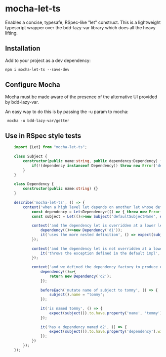 mocha-let-ts
============

Enables a concise, typesafe, RSpec-like "let" construct. This
is a lightweight typescript wrapper over the bdd-lazy-var library
which does all the heavy lifting.

## Installation

Add to your project as a dev dependency:

    npm i mocha-let-ts --save-dev
    
## Configure Mocha

Mocha must be made aware of the presence of the alternative
UI provided by bdd-lazy-var.

An easy way to do this is by passing the -u param to mocha:

     mocha -u bdd-lazy-var/getter
      
## Use in RSpec style tests

```typescript
    import {Let} from "mocha-let-ts";
    
    class Subject {
        constructor(public name:string, public dependency:Dependency) {
            if(!(dependency instanceof Dependency)) throw new Error('dependency not instance of Dependency');
        }
    }
    
    class Dependency {
        constructor(public name:string) {}
    }
    
    describe('mocha-let-ts', () => {
        context('when a high level let depends on another let whose default impl is to throw an exception', () => {
            const dependency = Let<Dependency>(() => { throw new Error('Base let definition was called')});
            const subject = Let(()=>new Subject('defaultSubjectName', dependency()));
    
            context('and the dependency let is overridden at a lower level', () => {
                dependency(()=>new Dependency('d1'));
                it('uses the more nested definition', () => expect(subject()).to.be.a.instanceof(Subject));
            });
    
            context('and the dependency let is not overridden at a lower level', () => {
                it('throws the exception defined in the default impl', () => expect(subject).to.throw('Base let definition was called'));
            });
    
            context('and we defined the dependency factory to produce dependency named d2', () => {
                dependency(()=>{
                    return new Dependency('d2');
                });
    
                beforeEach('mutate name of subject to tommy', () => {
                    subject().name = "tommy";
                });
    
                it('is named tommy', () => {
                    expect(subject()).to.have.property('name', 'tommy');
                });
    
                it('has a dependency named d2', () => {
                    expect(subject()).to.have.property('dependency').with.property('name', 'd2');
                });
            })
        });
    });
```